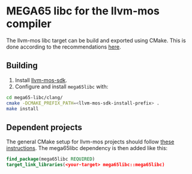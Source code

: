 # MEGA65 libc for the llvm-mos compiler

The llvm-mos libc target can be build and exported using
CMake. This is done according to the recommendations
[here](https://pabloariasal.github.io/2018/02/19/its-time-to-do-cmake-right/).

## Building

1. Install [llvm-mos-sdk](https://github.com/llvm-mos/llvm-mos-sdk#getting-started).
2. Configure and install `mega65libc` with:
~~~ bash
cd mega65-libc/clang/
cmake -DCMAKE_PREFIX_PATH=<llvm-mos-sdk-install-prefix> .
make install
~~~

## Dependent projects

The general CMake setup for llvm-mos projects should follow
[these instructions](https://github.com/llvm-mos/llvm-mos-sdk#developing-for-6502-with-cmake).
The mega65libc dependency is then added like this:
~~~ cmake
find_package(mega65libc REQUIRED)
target_link_libraries(<your-target> mega65libc::mega65libc)
~~~

